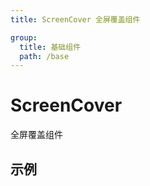 ```yaml
---
title: ScreenCover 全屏覆盖组件

group:
  title: 基础组件
  path: /base
---
```


# ScreenCover

全屏覆盖组件

## 示例

<code title="基本用法" src="./demo/basic.tsx"></code>
<code title="使用 position 调整内容位置" src="./demo/position.tsx"></code>
